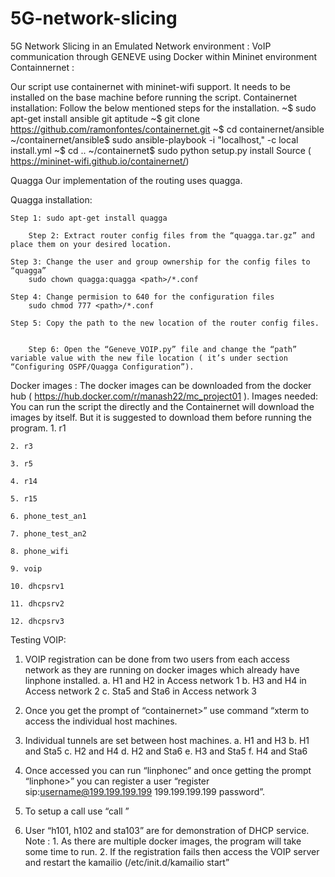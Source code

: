 # 5G-network-slicing
5G Network Slicing in an Emulated Network environment : VoIP communication through GENEVE using Docker within Mininet environment
Containnernet :

Our script use containernet with mininet-wifi support. It needs to be installed on the base machine before running the script.
Containernet installation:
Follow the below mentioned steps for the installation.
~$ sudo apt-get install ansible git aptitude
~$ git clone https://github.com/ramonfontes/containernet.git
~$ cd containernet/ansible
~/containernet/ansible$ sudo ansible-playbook -i "localhost," -c local install.yml
~$ cd ..
~/containernet$ sudo python setup.py install
	Source ( https://mininet-wifi.github.io/containernet/)

Quagga
Our implementation of the routing uses quagga. 

Quagga installation: 
	
	Step 1: sudo apt-get install quagga

        Step 2: Extract router config files from the “quagga.tar.gz” and place them on your desired location.
	
	Step 3: Change the user and group ownership for the config files to “quagga”
		sudo chown quagga:quagga <path>/*.conf
	
	Step 4: Change permision to 640 for the configuration files
		sudo chmod 777 <path>/*.conf
	
	Step 5: Copy the path to the new location of the router config files.


        Step 6: Open the “Geneve_VOIP.py” file and change the “path” variable value with the new file location ( it’s under section “Configuring OSPF/Quagga Configuration”).

Docker images :
The docker images can be downloaded from the docker hub  ( https://hub.docker.com/r/manash22/mc_project01 ).
Images needed: 
You can run the script the directly and the Containernet will download the images by itself. But it is suggested to download them before running the program.
    1. r1
    
    2. r3
    
    3. r5
    
    4. r14
    
    5. r15
    
    6. phone_test_an1
    
    7. phone_test_an2
    
    8. phone_wifi
    
    9. voip
    
    10. dhcpsrv1
    
    11. dhcpsrv2
    
    12. dhcpsrv3
Testing VOIP:
   
   1. VOIP registration can be done from two users from each access network as they are running on docker images which already have linphone installed.
        a. H1 and H2 in Access network 1
        b. H3 and H4 in Access network 2
        c. Sta5 and Sta6 in Access network 3
   
   2. Once you get the prompt of “containernet>” use command “xterm <host> to access the individual host machines.
   
   3. Individual tunnels are set between host machines.
        a. H1 and H3
        b. H1 and Sta5
        c. H2 and H4
        d. H2 and Sta6
        e. H3 and Sta5
        f. H4 and Sta6
   
   4. Once accessed you can run “linphonec” and once getting the prompt “linphone>” you can register a user “register sip:username@199.199.199.199 199.199.199.199 password”.
    
   5. To setup a call use “call <username>”
    
   6. User “h101, h102 and sta103” are for demonstration of DHCP service.
Note : 
    1. As there are multiple docker images, the program will take some time to run.
    2. If the registration fails then access the VOIP server and restart the kamailio (/etc/init.d/kamailio start”
